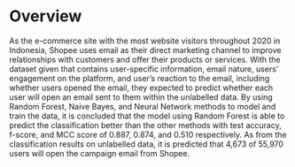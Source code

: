 # Overview
As the e-commerce site with the most website visitors throughout 2020 in Indonesia, Shopee uses email as their direct marketing channel to improve relationships with customers and offer their products or services. With the dataset given that contains user-specific information, email nature, users’ engagement on the platform, and user’s reaction to the email, including whether users opened the email, they expected to predict whether each user will open an email sent to them within the unlabelled data. By using Random Forest, Naive Bayes, and Neural Network methods to model and train the data, it is concluded that the model using Random Forest is able to predict the classification better than the other methods with test accuracy, f-score, and MCC score of 0.887, 0.874, and 0.510 respectively. As from the classification results on unlabelled data, it is predicted that 4,673 of 55,970 users will open the campaign email from Shopee.
